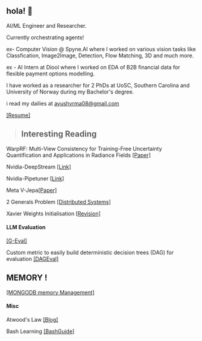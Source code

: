 ## hola! 👋
AI/ML Engineer and Researcher.

Currently orchestrating agents!

ex- Computer Vision @ Spyne.AI where I worked on various vision tasks like Classfication, Image2Image, Detection, Flow Matching, 3D and much more.

ex - AI Intern at Diool where I worked on EDA of B2B financial data for flexible payment options modelling.

I have worked as a researcher for 2 PhDs at UoSC, Southern Carolina and University of Norway during my Bachelor's degree.



i read my dailies at ayushvrma08@gmail.com

[[Resume]](https://docs.google.com/document/d/1OGQpu8eGOHEbdqdFbavHFcaifj8q1A06/edit?usp=sharing&ouid=102209990057688930454&rtpof=true&sd=true)

>## Interesting Reading

WarpRF: Multi-View Consistency for Training-Free Uncertainty Quantification
and Applications in Radiance Fields [[Paper]](https://arxiv.org/pdf/2506.22433v1)

Nvidia-DeepStream [[Link]](https://developer.nvidia.com/deepstream-sdk) 

Nvidia-Pipetuner [[Link]](https://catalog.ngc.nvidia.com/orgs/nvidia/containers/pipetuner)



Meta V-Jepa[[Paper]](https://ai.meta.com/research/publications/revisiting-feature-prediction-for-learning-visual-representations-from-video/)

2 Generals Problem [[Distributed Systems]](https://youtu.be/MSU6coE1j8M?si=CoKWl85wjFoM598S)

Xavier Weights Initialisation [[Revision]](https://prateekvjoshi.com/2016/03/29/understanding-xavier-initialization-in-deep-neural-networks/)

#### LLM Evaluation
[[G-Eval]](https://en.wikipedia.org/wiki/Spearman%27s_rank_correlation_coefficient)

Custom metric to easily build deterministic decision trees (DAG) for evaluation [[DAGEval]](https://deepeval.com/docs/metrics-dag)

## MEMORY !
[[MONGODB memory Management]](https://www.youtube.com/watch?v=W2HVdB4Jbjs&ab_channel=AIEngineer)

#### Misc
Atwood's Law [[Blog]](https://blog.codinghorror.com/the-principle-of-least-power/)

Bash Learning [[BashGuide]](https://mywiki.wooledge.org/BashGuide)
